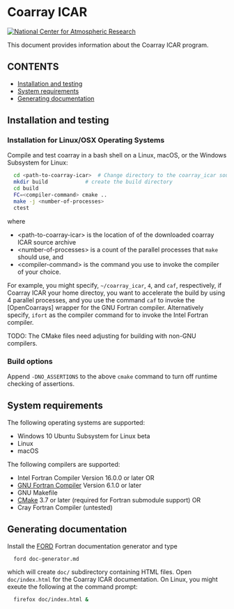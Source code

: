 <a name="top"> </a>

[This document is formatted with GitHub-Flavored Markdown.     ]:#
[For better viewing, including hyperlinks, read it online at   ]:#
[https://github.com/gutmann/coarray_icar/blob/master/README.md ]:#

Coarray ICAR
============

[![National Center for Atmospheric Research][ncar logo]](https://ncar.ucar.edu)

This document provides information about the Coarray ICAR program.

CONTENTS
--------

* [Installation and testing](#installation-and-testing)
* [System requirements](#system-requirements)
* [Generating documentation](#generating-documentation)


Installation and testing
------------------------

### Installation for Linux/OSX Operating Systems

Compile and test coarray in a bash shell on a Linux, macOS, or the Windows Subsystem for Linux:
```bash
  cd <path-to-coarray-icar>  # Change directory to the coarray_icar source directory
  mkdir build            # create the build directory
  cd build
  FC=<compiler-command> cmake ..
  make -j <number-of-processes>
  ctest
```
where 
 * \<path-to-coarray-icar\> is the location of of the downloaded coarray ICAR source archive
 * \<number-of-processes\> is a count of the parallel processes that `make` should use, and
 * \<compiler-command\> is the command you use to invoke the compiler of your choice.

For example, you might specify, `~/coarray_icar`, `4`, and `caf`, respectively, if Coarray 
ICAR your home directoy, you want to accelerate the build by using 4 parallel processes, and 
you use the command `caf` to invoke the [OpenCoarrays] wrapper for the GNU Fortran compiler. 
Alternatively specify, `ifort` as the compiler command for to invoke the Intel Fortran compiler.

TODO: The CMake files need adjusting for building with non-GNU compilers. 

### Build options
Append `-DNO_ASSERTIONS` to the above `cmake` command to turn off runtime checking of assertions.


System requirements
-------------------

The following operating systems are supported: 
* Windows 10 Ubuntu Subsystem for Linux beta
* Linux
* macOS

The following compilers are supported: 
- Intel Fortran Compiler Version 16.0.0 or later
OR 
- [GNU Fortran Compiler] Version 6.1.0 or later
- GNU Makefile
- [CMake] 3.7 or later (required for Fortran submodule support)
OR 
- Cray Fortran Compiler (untested)

Generating documentation
------------------------
Install the [FORD] Fortran documentation generator and type
```bash
  ford doc-generator.md
```
which will create `doc/` subdirectory containing HTML files. Open
`doc/index.html` for the Coarray ICAR documentation. On Linux, you
might exeute the following at the command prompt: 
```bash
  firefox doc/index.html &
```

[Internal hyperlinks]:#

[Installation and testing]: #installation-and-testing
[System requirements]: #system-requirements

[External hyperlinks]:#
[FORD]: https://github.com/cmacmackin/ford

[GNU Fortran Compiler]: https://gcc.gnu.org/fortran/ 
[CMake]: https://www.cmake.org/
[ncar logo]: http://www.innovationews.com/content/uploads/2013/02/ncar-logo.jpg 
